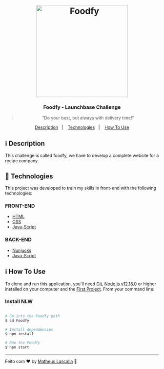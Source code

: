 <h1 align="center">
    <img alt="Foodfy" src="public/assets/chef.png" width="300px" />
</h1>

<h3 align="center">
  Foodfy - Launchbase Challenge
</h3>

<blockquote align="center">“Do your best, but always with delivery time!”</blockquote>


<p align="center">
  <a href="#information_source-description">Description</a>&nbsp;&nbsp;&nbsp;|&nbsp;&nbsp;&nbsp;
  <a href="#rocket-technologies">Technologies</a>&nbsp;&nbsp;&nbsp;|&nbsp;&nbsp;&nbsp;
  <a href="#information_source-how-to-use">How To Use</a>
</p>

## :information_source: Description
This challenge is called foodfy, we have to develop a complete website for a recipe company.

## :rocket: Technologies

This project was developed to train my skills in front-end with the following technologies:

### FRONT-END
-  [HTML][HTML]
-  [CSS][CSS]
-  [Java-Script][Java-Script]

### BACK-END
-  [Nunjucks][Nunjucks]
-  [Java-Script][Java-Script]


## :information_source: How To Use

To clone and run this application, you'll need [Git](https://gitforwindows.org/), [Node.js v12.18.0][nodejs] or higher installed on your computer and the [First Project](https://github.com/Matheus-nb/Foodfy). From your command line:

### Install NLW
```bash

# Go into the Foodfy path
$ cd Foodfy

# Install dependencies
$ npm install

# Run the Foodfy
$ npm start
```



---

Feito com :heart: by [Matheus Lascalla](https://www.linkedin.com/in/matheus-nb/) :wave: 

[nodejs]: https://nodejs.org/
[CSS]:https://developer.mozilla.org/en-US/docs/Web/CSS
[Java-Script]:https://developer.mozilla.org/en-US/docs/Glossary/JavaScript
[HTML]:https://developer.mozilla.org/en-US/docs/Web/HTML
[Nunjucks]:https://mozilla.github.io/nunjucks/
